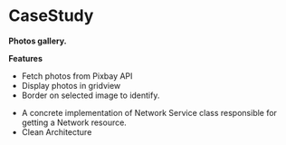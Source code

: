 # CaseStudy

**Photos gallery.**

**Features**
- Fetch photos from Pixbay API
- Display photos in gridview
- Border on selected image to identify.


* A concrete implementation of Network Service class responsible for getting a Network resource.
* Clean Architecture


